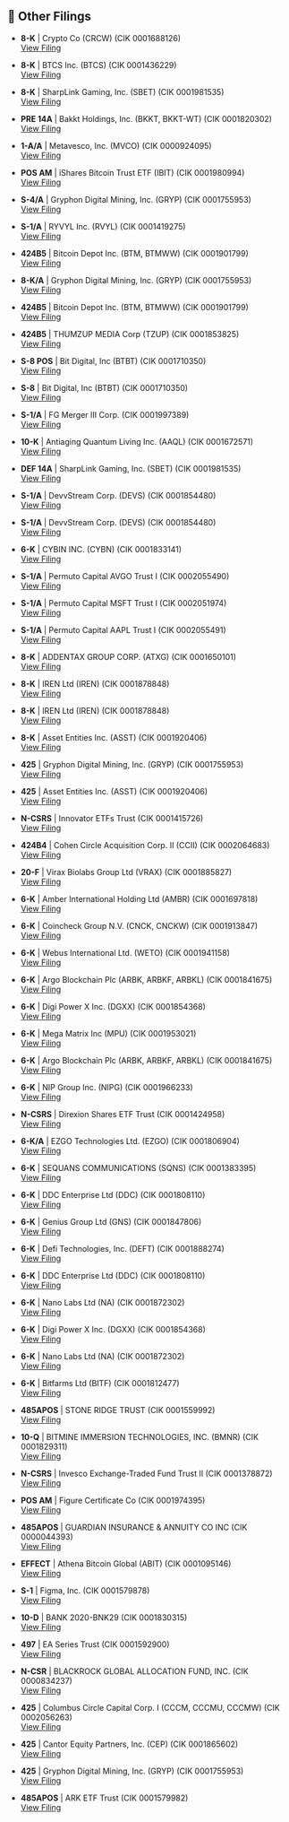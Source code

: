 ## 📁 Other Filings

- **8-K** | Crypto Co  (CRCW)  (CIK 0001688126)  
  [View Filing](https://www.sec.gov/Archives/edgar/data/1688126/000164117225017239/0001641172-25-017239-index.htm)

- **8-K** | BTCS Inc.  (BTCS)  (CIK 0001436229)  
  [View Filing](https://www.sec.gov/Archives/edgar/data/1436229/000164117225017484/0001641172-25-017484-index.htm)

- **8-K** | SharpLink Gaming, Inc.  (SBET)  (CIK 0001981535)  
  [View Filing](https://www.sec.gov/Archives/edgar/data/1981535/000164117225017278/0001641172-25-017278-index.htm)

- **PRE 14A** | Bakkt Holdings, Inc.  (BKKT, BKKT-WT)  (CIK 0001820302)  
  [View Filing](https://www.sec.gov/Archives/edgar/data/1820302/000119312525154946/0001193125-25-154946-index.htm)

- **1-A/A** | Metavesco, Inc.  (MVCO)  (CIK 0000924095)  
  [View Filing](https://www.sec.gov/Archives/edgar/data/924095/000164117225017499/0001641172-25-017499-index.htm)

- **POS AM** | iShares Bitcoin Trust ETF  (IBIT)  (CIK 0001980994)  
  [View Filing](https://www.sec.gov/Archives/edgar/data/1980994/000143774925022009/0001437749-25-022009-index.htm)

- **S-4/A** | Gryphon Digital Mining, Inc.  (GRYP)  (CIK 0001755953)  
  [View Filing](https://www.sec.gov/Archives/edgar/data/1755953/000121390025059937/0001213900-25-059937-index.htm)

- **S-1/A** | RYVYL Inc.  (RVYL)  (CIK 0001419275)  
  [View Filing](https://www.sec.gov/Archives/edgar/data/1419275/000118518525000718/0001185185-25-000718-index.htm)

- **424B5** | Bitcoin Depot Inc.  (BTM, BTMWW)  (CIK 0001901799)  
  [View Filing](https://www.sec.gov/Archives/edgar/data/1901799/000119312525154081/0001193125-25-154081-index.htm)

- **8-K/A** | Gryphon Digital Mining, Inc.  (GRYP)  (CIK 0001755953)  
  [View Filing](https://www.sec.gov/Archives/edgar/data/1755953/000121390025061160/0001213900-25-061160-index.htm)

- **424B5** | Bitcoin Depot Inc.  (BTM, BTMWW)  (CIK 0001901799)  
  [View Filing](https://www.sec.gov/Archives/edgar/data/1901799/000119312525154064/0001193125-25-154064-index.htm)

- **424B5** | THUMZUP MEDIA Corp  (TZUP)  (CIK 0001853825)  
  [View Filing](https://www.sec.gov/Archives/edgar/data/1853825/000164117225017481/0001641172-25-017481-index.htm)

- **S-8 POS** | Bit Digital, Inc  (BTBT)  (CIK 0001710350)  
  [View Filing](https://www.sec.gov/Archives/edgar/data/1710350/000121390025061371/0001213900-25-061371-index.htm)

- **S-8** | Bit Digital, Inc  (BTBT)  (CIK 0001710350)  
  [View Filing](https://www.sec.gov/Archives/edgar/data/1710350/000121390025061020/0001213900-25-061020-index.htm)

- **S-1/A** | FG Merger III Corp.  (CIK 0001997389)  
  [View Filing](https://www.sec.gov/Archives/edgar/data/1997389/000110465925064945/0001104659-25-064945-index.htm)

- **10-K** | Antiaging Quantum Living Inc.  (AAQL)  (CIK 0001672571)  
  [View Filing](https://www.sec.gov/Archives/edgar/data/1672571/000164117225017604/0001641172-25-017604-index.htm)

- **DEF 14A** | SharpLink Gaming, Inc.  (SBET)  (CIK 0001981535)  
  [View Filing](https://www.sec.gov/Archives/edgar/data/1981535/000164117225017811/0001641172-25-017811-index.htm)

- **S-1/A** | DevvStream Corp.  (DEVS)  (CIK 0001854480)  
  [View Filing](https://www.sec.gov/Archives/edgar/data/1854480/000114036125024660/0001140361-25-024660-index.htm)

- **S-1/A** | DevvStream Corp.  (DEVS)  (CIK 0001854480)  
  [View Filing](https://www.sec.gov/Archives/edgar/data/1854480/000114036125024246/0001140361-25-024246-index.htm)

- **6-K** | CYBIN INC.  (CYBN)  (CIK 0001833141)  
  [View Filing](https://www.sec.gov/Archives/edgar/data/1833141/000162828025033665/0001628280-25-033665-index.htm)

- **S-1/A** | Permuto Capital AVGO Trust I  (CIK 0002055490)  
  [View Filing](https://www.sec.gov/Archives/edgar/data/2055490/000121390025061094/0001213900-25-061094-index.htm)

- **S-1/A** | Permuto Capital MSFT Trust I  (CIK 0002051974)  
  [View Filing](https://www.sec.gov/Archives/edgar/data/2051974/000121390025061091/0001213900-25-061091-index.htm)

- **S-1/A** | Permuto Capital AAPL Trust I  (CIK 0002055491)  
  [View Filing](https://www.sec.gov/Archives/edgar/data/2055491/000121390025061097/0001213900-25-061097-index.htm)

- **8-K** | ADDENTAX GROUP CORP.  (ATXG)  (CIK 0001650101)  
  [View Filing](https://www.sec.gov/Archives/edgar/data/1650101/000164117225017482/0001641172-25-017482-index.htm)

- **8-K** | IREN Ltd  (IREN)  (CIK 0001878848)  
  [View Filing](https://www.sec.gov/Archives/edgar/data/1878848/000114036125024305/0001140361-25-024305-index.htm)

- **8-K** | IREN Ltd  (IREN)  (CIK 0001878848)  
  [View Filing](https://www.sec.gov/Archives/edgar/data/1878848/000114036125024747/0001140361-25-024747-index.htm)

- **8-K** | Asset Entities Inc.  (ASST)  (CIK 0001920406)  
  [View Filing](https://www.sec.gov/Archives/edgar/data/1920406/000121390025061470/0001213900-25-061470-index.htm)

- **425** | Gryphon Digital Mining, Inc.  (GRYP)  (CIK 0001755953)  
  [View Filing](https://www.sec.gov/Archives/edgar/data/1755953/000121390025061162/0001213900-25-061162-index.htm)

- **425** | Asset Entities Inc.  (ASST)  (CIK 0001920406)  
  [View Filing](https://www.sec.gov/Archives/edgar/data/1920406/000121390025061474/0001213900-25-061474-index.htm)

- **N-CSRS** | Innovator ETFs Trust  (CIK 0001415726)  
  [View Filing](https://www.sec.gov/Archives/edgar/data/1415726/000113322825007033/0001133228-25-007033-index.htm)

- **424B4** | Cohen Circle Acquisition Corp. II  (CCII)  (CIK 0002064683)  
  [View Filing](https://www.sec.gov/Archives/edgar/data/2064683/000121390025060463/0001213900-25-060463-index.htm)

- **20-F** | Virax Biolabs Group Ltd  (VRAX)  (CIK 0001885827)  
  [View Filing](https://www.sec.gov/Archives/edgar/data/1885827/000095017025093260/0000950170-25-093260-index.htm)

- **6-K** | Amber International Holding Ltd  (AMBR)  (CIK 0001697818)  
  [View Filing](https://www.sec.gov/Archives/edgar/data/1697818/000110465925065816/0001104659-25-065816-index.htm)

- **6-K** | Coincheck Group N.V.  (CNCK, CNCKW)  (CIK 0001913847)  
  [View Filing](https://www.sec.gov/Archives/edgar/data/1913847/000121390025061073/0001213900-25-061073-index.htm)

- **6-K** | Webus International Ltd.  (WETO)  (CIK 0001941158)  
  [View Filing](https://www.sec.gov/Archives/edgar/data/1941158/000157587225000438/0001575872-25-000438-index.htm)

- **6-K** | Argo Blockchain Plc  (ARBK, ARBKF, ARBKL)  (CIK 0001841675)  
  [View Filing](https://www.sec.gov/Archives/edgar/data/1841675/000165495425007564/0001654954-25-007564-index.htm)

- **6-K** | Digi Power X Inc.  (DGXX)  (CIK 0001854368)  
  [View Filing](https://www.sec.gov/Archives/edgar/data/1854368/000121390025059972/0001213900-25-059972-index.htm)

- **6-K** | Mega Matrix Inc  (MPU)  (CIK 0001953021)  
  [View Filing](https://www.sec.gov/Archives/edgar/data/1953021/000121390025060709/0001213900-25-060709-index.htm)

- **6-K** | Argo Blockchain Plc  (ARBK, ARBKF, ARBKL)  (CIK 0001841675)  
  [View Filing](https://www.sec.gov/Archives/edgar/data/1841675/000165495425007622/0001654954-25-007622-index.htm)

- **6-K** | NIP Group Inc.  (NIPG)  (CIK 0001966233)  
  [View Filing](https://www.sec.gov/Archives/edgar/data/1966233/000164117225017270/0001641172-25-017270-index.htm)

- **N-CSRS** | Direxion Shares ETF Trust  (CIK 0001424958)  
  [View Filing](https://www.sec.gov/Archives/edgar/data/1424958/000113322825006997/0001133228-25-006997-index.htm)

- **6-K/A** | EZGO Technologies Ltd.  (EZGO)  (CIK 0001806904)  
  [View Filing](https://www.sec.gov/Archives/edgar/data/1806904/000121390025060448/0001213900-25-060448-index.htm)

- **6-K** | SEQUANS COMMUNICATIONS  (SQNS)  (CIK 0001383395)  
  [View Filing](https://www.sec.gov/Archives/edgar/data/1383395/000138339525000051/0001383395-25-000051-index.htm)

- **6-K** | DDC Enterprise Ltd  (DDC)  (CIK 0001808110)  
  [View Filing](https://www.sec.gov/Archives/edgar/data/1808110/000121390025060447/0001213900-25-060447-index.htm)

- **6-K** | Genius Group Ltd  (GNS)  (CIK 0001847806)  
  [View Filing](https://www.sec.gov/Archives/edgar/data/1847806/000164117225017468/0001641172-25-017468-index.htm)

- **6-K** | Defi Technologies, Inc.  (DEFT)  (CIK 0001888274)  
  [View Filing](https://www.sec.gov/Archives/edgar/data/1888274/000127956925000684/0001279569-25-000684-index.htm)

- **6-K** | DDC Enterprise Ltd  (DDC)  (CIK 0001808110)  
  [View Filing](https://www.sec.gov/Archives/edgar/data/1808110/000121390025061357/0001213900-25-061357-index.htm)

- **6-K** | Nano Labs Ltd  (NA)  (CIK 0001872302)  
  [View Filing](https://www.sec.gov/Archives/edgar/data/1872302/000121390025061352/0001213900-25-061352-index.htm)

- **6-K** | Digi Power X Inc.  (DGXX)  (CIK 0001854368)  
  [View Filing](https://www.sec.gov/Archives/edgar/data/1854368/000121390025061241/0001213900-25-061241-index.htm)

- **6-K** | Nano Labs Ltd  (NA)  (CIK 0001872302)  
  [View Filing](https://www.sec.gov/Archives/edgar/data/1872302/000121390025060681/0001213900-25-060681-index.htm)

- **6-K** | Bitfarms Ltd  (BITF)  (CIK 0001812477)  
  [View Filing](https://www.sec.gov/Archives/edgar/data/1812477/000121390025060626/0001213900-25-060626-index.htm)

- **485APOS** | STONE RIDGE TRUST  (CIK 0001559992)  
  [View Filing](https://www.sec.gov/Archives/edgar/data/1559992/000119312525155018/0001193125-25-155018-index.htm)

- **10-Q** | BITMINE IMMERSION TECHNOLOGIES, INC.  (BMNR)  (CIK 0001829311)  
  [View Filing](https://www.sec.gov/Archives/edgar/data/1829311/000168316825004889/0001683168-25-004889-index.htm)

- **N-CSRS** | Invesco Exchange-Traded Fund Trust II  (CIK 0001378872)  
  [View Filing](https://www.sec.gov/Archives/edgar/data/1378872/000114554925045665/0001145549-25-045665-index.htm)

- **POS AM** | Figure Certificate Co  (CIK 0001974395)  
  [View Filing](https://www.sec.gov/Archives/edgar/data/1974395/000094787125000641/0000947871-25-000641-index.htm)

- **485APOS** | GUARDIAN INSURANCE & ANNUITY CO INC  (CIK 0000044393)  
  [View Filing](https://www.sec.gov/Archives/edgar/data/44393/000119312525154649/0001193125-25-154649-index.htm)

- **EFFECT** | Athena Bitcoin Global  (ABIT)  (CIK 0001095146)  
  [View Filing](https://www.sec.gov/Archives/edgar/data/1095146/999999999525002150/9999999995-25-002150-index.htm)

- **S-1** | Figma, Inc.  (CIK 0001579878)  
  [View Filing](https://www.sec.gov/Archives/edgar/data/1579878/000162828025033742/0001628280-25-033742-index.htm)

- **10-D** | BANK 2020-BNK29  (CIK 0001830315)  
  [View Filing](https://www.sec.gov/Archives/edgar/data/1830315/000188852425011916/0001888524-25-011916-index.htm)

- **497** | EA Series Trust  (CIK 0001592900)  
  [View Filing](https://www.sec.gov/Archives/edgar/data/1592900/000159290025001718/0001592900-25-001718-index.htm)

- **N-CSR** | BLACKROCK GLOBAL ALLOCATION FUND, INC.  (CIK 0000834237)  
  [View Filing](https://www.sec.gov/Archives/edgar/data/834237/000119312525154775/0001193125-25-154775-index.htm)

- **425** | Columbus Circle Capital Corp. I  (CCCM, CCCMU, CCCMW)  (CIK 0002056263)  
  [View Filing](https://www.sec.gov/Archives/edgar/data/2056263/000121390025061177/0001213900-25-061177-index.htm)

- **425** | Cantor Equity Partners, Inc.  (CEP)  (CIK 0001865602)  
  [View Filing](https://www.sec.gov/Archives/edgar/data/1865602/000121390025061186/0001213900-25-061186-index.htm)

- **425** | Gryphon Digital Mining, Inc.  (GRYP)  (CIK 0001755953)  
  [View Filing](https://www.sec.gov/Archives/edgar/data/1755953/000121390025060445/0001213900-25-060445-index.htm)

- **485APOS** | ARK ETF Trust  (CIK 0001579982)  
  [View Filing](https://www.sec.gov/Archives/edgar/data/1579982/000121390025061181/0001213900-25-061181-index.htm)

